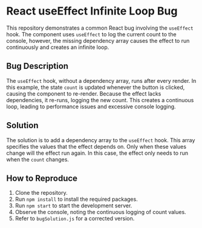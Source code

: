 # React useEffect Infinite Loop Bug

This repository demonstrates a common React bug involving the `useEffect` hook.  The component uses `useEffect` to log the current count to the console, however, the missing dependency array causes the effect to run continuously and creates an infinite loop.

## Bug Description

The `useEffect` hook, without a dependency array, runs after every render.  In this example, the state `count` is updated whenever the button is clicked, causing the component to re-render.  Because the effect lacks dependencies, it re-runs, logging the new count.  This creates a continuous loop, leading to performance issues and excessive console logging. 

## Solution

The solution is to add a dependency array to the `useEffect` hook.  This array specifies the values that the effect depends on.  Only when these values change will the effect run again.  In this case, the effect only needs to run when the `count` changes.

## How to Reproduce

1. Clone the repository.
2. Run `npm install` to install the required packages.
3. Run `npm start` to start the development server.
4. Observe the console, noting the continuous logging of count values.
5. Refer to `bugSolution.js` for a corrected version.